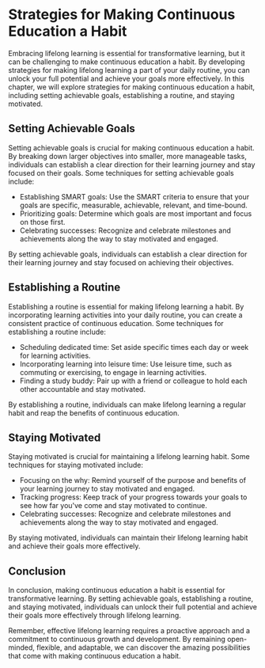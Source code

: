 Strategies for Making Continuous Education a Habit
===========================================================================================

Embracing lifelong learning is essential for transformative learning, but it can be challenging to make continuous education a habit. By developing strategies for making lifelong learning a part of your daily routine, you can unlock your full potential and achieve your goals more effectively. In this chapter, we will explore strategies for making continuous education a habit, including setting achievable goals, establishing a routine, and staying motivated.

Setting Achievable Goals
------------------------

Setting achievable goals is crucial for making continuous education a habit. By breaking down larger objectives into smaller, more manageable tasks, individuals can establish a clear direction for their learning journey and stay focused on their goals. Some techniques for setting achievable goals include:

* Establishing SMART goals: Use the SMART criteria to ensure that your goals are specific, measurable, achievable, relevant, and time-bound.
* Prioritizing goals: Determine which goals are most important and focus on those first.
* Celebrating successes: Recognize and celebrate milestones and achievements along the way to stay motivated and engaged.

By setting achievable goals, individuals can establish a clear direction for their learning journey and stay focused on achieving their objectives.

Establishing a Routine
----------------------

Establishing a routine is essential for making lifelong learning a habit. By incorporating learning activities into your daily routine, you can create a consistent practice of continuous education. Some techniques for establishing a routine include:

* Scheduling dedicated time: Set aside specific times each day or week for learning activities.
* Incorporating learning into leisure time: Use leisure time, such as commuting or exercising, to engage in learning activities.
* Finding a study buddy: Pair up with a friend or colleague to hold each other accountable and stay motivated.

By establishing a routine, individuals can make lifelong learning a regular habit and reap the benefits of continuous education.

Staying Motivated
-----------------

Staying motivated is crucial for maintaining a lifelong learning habit. Some techniques for staying motivated include:

* Focusing on the why: Remind yourself of the purpose and benefits of your learning journey to stay motivated and engaged.
* Tracking progress: Keep track of your progress towards your goals to see how far you've come and stay motivated to continue.
* Celebrating successes: Recognize and celebrate milestones and achievements along the way to stay motivated and engaged.

By staying motivated, individuals can maintain their lifelong learning habit and achieve their goals more effectively.

Conclusion
----------

In conclusion, making continuous education a habit is essential for transformative learning. By setting achievable goals, establishing a routine, and staying motivated, individuals can unlock their full potential and achieve their goals more effectively through lifelong learning.

Remember, effective lifelong learning requires a proactive approach and a commitment to continuous growth and development. By remaining open-minded, flexible, and adaptable, we can discover the amazing possibilities that come with making continuous education a habit.

